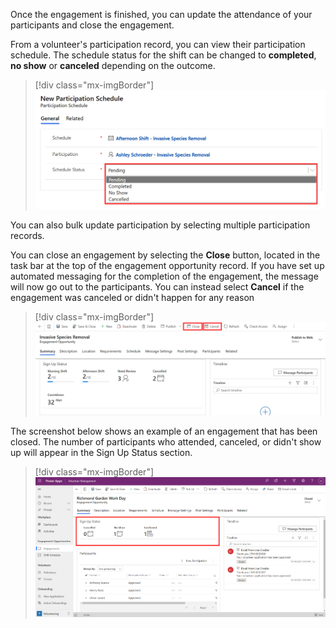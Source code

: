 Once the engagement is finished, you can update the attendance of your participants and close the engagement.

From a volunteer's participation record, you can view their participation schedule. The schedule status for the shift can be changed to **completed**, **no show** or **canceled** depending on the outcome.

> [!div class="mx-imgBorder"]
> [![Screenshot of the New Participation Schedule with the schedule status set to Pending.](../media/schedule-status.png)](../media/schedule-status.png#lightbox)

You can also bulk update participation by selecting multiple participation records.

You can close an engagement by selecting the **Close** button, located in the task bar at the top of the engagement opportunity record. If you have set up automated messaging for the completion of the engagement, the message will now go out to the participants. You can instead select **Cancel** if the engagement was canceled or didn't happen for any reason

> [!div class="mx-imgBorder"]
> [![Screenshot of an engagement opportunity with the Close and Cancel buttons highlighted.](../media/cancel.png)](../media/cancel.png#lightbox)

The screenshot below shows an example of an engagement that has been closed. The number of participants who attended, canceled, or didn't show up will appear in the Sign Up Status section.

> [!div class="mx-imgBorder"]
> [![Screenshot of the Volunteer Management Engagements page Summary tab with the sign up status section highlighted.](../media/closed.png)](../media/closed.png#lightbox)
